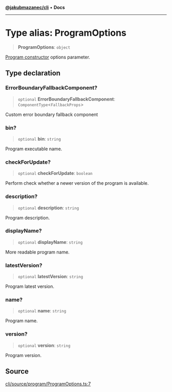 [**@jakubmazanec/cli**](../README.md) • **Docs**

---

# Type alias: ProgramOptions

> **ProgramOptions**: `object`

[Program constructor](../classes/Program.md#constructors) options parameter.

## Type declaration

### ErrorBoundaryFallbackComponent?

> `optional` **ErrorBoundaryFallbackComponent**: `ComponentType`\<`FallbackProps`\>

Custom error boundary fallback component

### bin?

> `optional` **bin**: `string`

Program executable name.

### checkForUpdate?

> `optional` **checkForUpdate**: `boolean`

Perform check whether a newer version of the program is available.

### description?

> `optional` **description**: `string`

Program description.

### displayName?

> `optional` **displayName**: `string`

More readable program name.

### latestVersion?

> `optional` **latestVersion**: `string`

Program latest version.

### name?

> `optional` **name**: `string`

Program name.

### version?

> `optional` **version**: `string`

Program version.

## Source

[cli/source/program/ProgramOptions.ts:7](https://github.com/jakubmazanec/js-tools/blob/9580d5f68de35b95719fd49b679b2d5576d49582/packages/cli/source/program/ProgramOptions.ts#L7)
